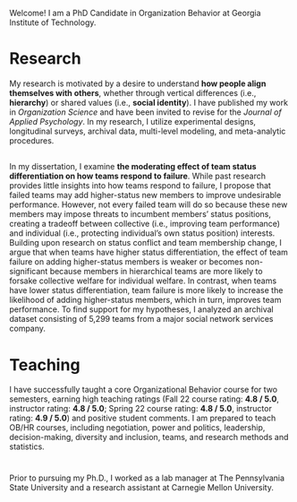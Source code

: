 Welcome! I am a PhD Candidate in Organization Behavior at Georgia Institute of Technology.

# Research 
My research is motivated by a desire to understand **how people align themselves with others**, whether through vertical differences (i.e., **hierarchy**) or shared values (i.e., **social identity**). I have published my work in _Organization Science_ and have been invited to revise for the _Journal of Applied Psychology_. In my research, I utilize experimental designs, longitudinal surveys, archival data, multi-level modeling, and meta-analytic procedures.

## 
In my dissertation, I examine **the moderating effect of team status differentiation on how teams respond to failure**. While past research provides little insights into how teams respond to failure, I propose that failed teams may add higher-status new members to improve undesirable performance. However, not every failed team will do so because these new members may impose threats to incumbent members’ status positions, creating a tradeoff between collective (i.e., improving team performance) and individual (i.e., protecting individual’s own status position) interests. Building upon research on status conflict and team membership change, I argue that when teams have higher status differentiation, the effect of team failure on adding higher-status members is weaker or becomes non-significant because members in hierarchical teams are more likely to forsake collective welfare for individual welfare. In contrast, when teams have lower status differentiation, team failure is more likely to increase the likelihood of adding higher-status members, which in turn, improves team performance. To find support for my hypotheses, I analyzed an archival dataset consisting of 5,299 teams from a major social network services company.

# Teaching 
I have successfully taught a core Organizational Behavior course for two semesters, earning high teaching ratings (Fall 22 course rating: **4.8 / 5.0**, instructor rating: **4.8 / 5.0**; Spring 22 course rating: **4.8 / 5.0**, instructor rating: **4.9 / 5.0**) and positive student comments. I am prepared to teach OB/HR courses, including negotiation, power and politics, leadership, decision-making, diversity and inclusion, teams, and research methods and statistics.

# 
Prior to pursuing my Ph.D., I worked as a lab manager at The Pennsylvania State University and a research assistant at Carnegie Mellon University.
